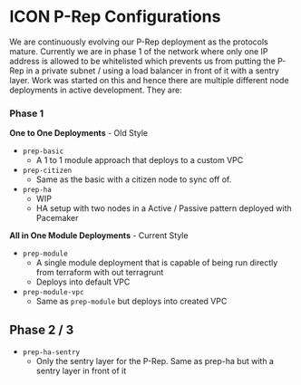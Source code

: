 
# ICON P-Rep Configurations 

We are continuously evolving our P-Rep deployment as the protocols mature.  Currently we are in phase 1 of the network where only one IP address is allowed to be whitelisted which prevents us from putting the P-Rep in a private subnet / using a load balancer in front of it with a sentry layer. Work was started on this  and hence there are multiple different node deployments in active development. They are:

### Phase 1
**One to One Deployments**  - Old Style 
- `prep-basic`
	- A 1 to 1 module approach that deploys to a custom VPC 
- `prep-citizen`
	- Same as the basic with a citizen node to sync off of.  
- `prep-ha`
    - WIP
	- HA setup with two nodes in a Active / Passive pattern deployed with Pacemaker 

**All in One Module Deployments** - Current Style 
- `prep-module`
	- A single module deployment that is capable of being run directly from terraform with out terragrunt
	- Deploys into default VPC 
- `prep-module-vpc`
	- Same as `prep-module` but deploys into created VPC 
	
## Phase 2 / 3
- `prep-ha-sentry`
	- Only the sentry layer for the P-Rep. Same as prep-ha but with a sentry layer in front of it 


